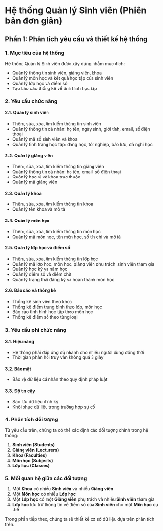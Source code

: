# Hệ thống Quản lý Sinh viên (Phiên bản đơn giản)

## Phần 1: Phân tích yêu cầu và thiết kế hệ thống

### 1. Mục tiêu của hệ thống

Hệ thống Quản lý Sinh viên được xây dựng nhằm mục đích:
- Quản lý thông tin sinh viên, giảng viên, khoa
- Quản lý môn học và kết quả học tập của sinh viên
- Quản lý lớp học và điểm số
- Tạo báo cáo thống kê về tình hình học tập

### 2. Yêu cầu chức năng

#### 2.1. Quản lý sinh viên
- Thêm, sửa, xóa, tìm kiếm thông tin sinh viên
- Quản lý thông tin cá nhân: họ tên, ngày sinh, giới tính, email, số điện thoại
- Quản lý mã số sinh viên và khoa
- Quản lý tình trạng học tập: đang học, tốt nghiệp, bảo lưu, đã nghỉ học

#### 2.2. Quản lý giảng viên
- Thêm, sửa, xóa, tìm kiếm thông tin giảng viên
- Quản lý thông tin cá nhân: họ tên, email, số điện thoại
- Quản lý học vị và khoa trực thuộc
- Quản lý mã giảng viên

#### 2.3. Quản lý khoa
- Thêm, sửa, xóa, tìm kiếm thông tin khoa
- Quản lý tên khoa và mô tả

#### 2.4. Quản lý môn học
- Thêm, sửa, xóa, tìm kiếm thông tin môn học
- Quản lý mã môn học, tên môn học, số tín chỉ và mô tả

#### 2.5. Quản lý lớp học và điểm số
- Thêm, sửa, xóa, tìm kiếm thông tin lớp học
- Quản lý mã lớp học, môn học, giảng viên phụ trách, sinh viên tham gia
- Quản lý học kỳ và năm học
- Quản lý điểm số và điểm chữ
- Quản lý trạng thái đăng ký và hoàn thành môn học

#### 2.6. Báo cáo và thống kê
- Thống kê sinh viên theo khoa
- Thống kê điểm trung bình theo lớp, môn học
- Báo cáo tình hình học tập theo môn học
- Thống kê điểm số theo từng loại

### 3. Yêu cầu phi chức năng

#### 3.1. Hiệu năng
- Hệ thống phải đáp ứng đủ nhanh cho nhiều người dùng đồng thời
- Thời gian phản hồi truy vấn không quá 3 giây

#### 3.2. Bảo mật
- Bảo vệ dữ liệu cá nhân theo quy định pháp luật

#### 3.3. Độ tin cậy
- Sao lưu dữ liệu định kỳ
- Khôi phục dữ liệu trong trường hợp sự cố

### 4. Phân tích đối tượng

Từ yêu cầu trên, chúng ta có thể xác định các đối tượng chính trong hệ thống:

1. **Sinh viên (Students)**
2. **Giảng viên (Lecturers)**
3. **Khoa (Faculties)**
4. **Môn học (Subjects)**
5. **Lớp học (Classes)**

### 5. Mối quan hệ giữa các đối tượng

1. Một **Khoa** có nhiều **Sinh viên** và nhiều **Giảng viên**
2. Một **Môn học** có nhiều **Lớp học**
3. Một **Lớp học** có một **Giảng viên** phụ trách và nhiều **Sinh viên** tham gia
4. **Lớp học** lưu trữ thông tin về điểm số của **Sinh viên** cho một **Môn học** cụ thể

Trong phần tiếp theo, chúng ta sẽ thiết kế cơ sở dữ liệu dựa trên phân tích trên.
